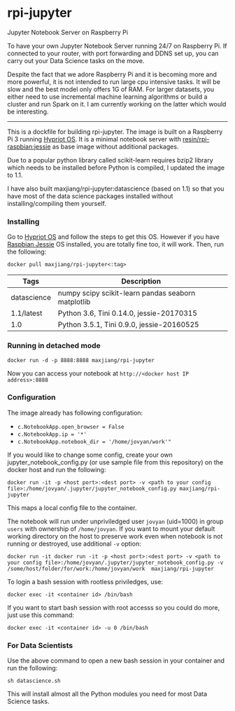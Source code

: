 # rpi-jupyter
Jupyter Notebook Server on Raspberry Pi

To have your own Jupyter Notebook Server running 24/7 on Raspberry Pi. If connected to your router, with port forwarding and DDNS set up, you can carry out your Data Science tasks on the move.

Despite the fact that we adore Raspberry Pi and it is becoming more and more powerful, it is not intended to run large cpu intensive tasks. It will be slow and the best model only offers 1G of RAM. For larger datasets, you either need to use incremental machine learning algorithms or build a cluster and run Spark on it. I am currently working on the latter which would be interesting.

----------
This is a dockfile for building rpi-jupyter. The image is built on a Raspberry Pi 3 running [Hypriot OS](http://blog.hypriot.com/). It is a minimal notebook server with [resin/rpi-raspbian:jessie](https://hub.docker.com/r/resin/rpi-raspbian/) as base image without additional packages.  

Due to a popular python library called scikit-learn requires bzip2 library which needs to be installed before Python is compiled, I updated the image to 1.1.

I have also built maxjiang/rpi-jupyter:datascience (based on 1.1) so that you have most of the data science packages installed without installing/compiling them yourself.

### Installing
Go to [Hypriot OS](https://blog.hypriot.com/downloads) and follow the steps to get this OS. However if you have [Raspbian Jessie](https://www.raspberrypi.org/downloads/raspbian/) OS installed, you are totally fine too, it will work. 
Then, run the following:

    docker pull maxjiang/rpi-jupyter<:tag>

Tags | Description
--- | ---
datascience | numpy scipy scikit-learn pandas seaborn matplotlib
1.1/latest | Python 3.6, Tini 0.14.0, jessie-20170315
1.0 | Python 3.5.1, Tini 0.9.0, jessie-20160525


### Running in detached mode

    docker run -d -p 8888:8888 maxjiang/rpi-jupyter 

Now you can access your notebook at `http://<docker host IP address>:8888`

### Configuration
The image already has following configuration:

* `c.NotebookApp.open_browser = False`
* `c.NotebookApp.ip = '*'`
* `c.NotebookApp.notebook_dir = '/home/jovyan/work'"`

If you would like to change some config, create your own jupyter_notebook_config.py (or use sample file from this repository) on the docker host and run the following:

    docker run -it -p <host port>:<dest port> -v <path to your config file>:/home/jovyan/.jupyter/jupyter_notebook_config.py maxjiang/rpi-jupyter

This maps a local config file to the container.

The notebook will run under unpriviledged user `jovyan` (uid=1000) in group `users` with ownership of `/home/jovyan`. If you want to mount your default working directory on the host to preserve work even when notebook is not running or destroyed, use additional `-v` option:

    docker run -it docker run -it -p <host port>:<dest port> -v <path to your config file>:/home/jovyan/.jupyter/jupyter_notebook_config.py -v /some/host/folder/for/work:/home/jovyan/work  maxjiang/rpi-jupyter

To login a bash session with rootless priviledges, use:

    docker exec -it <container id> /bin/bash

If you want to start bash session with root accesss so you could do more, just use this command:

    docker exec -it <container id> -u 0 /bin/bash

### For Data Scientists
Use the above command to open a new bash session in your container and run the following:

    sh datascience.sh
    
This will install almost all the Python modules you need for most Data Science tasks.
